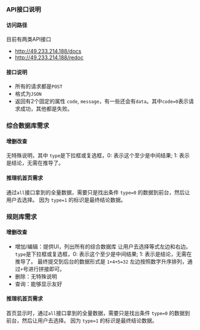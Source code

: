 ### API接口说明

#### 访问路径

目前有两类API接口

- http://49.233.214.188/docs
- http://49.233.214.188/redoc

#### 接口说明

- 所有的请求都是`POST`
- 格式为`JSON`
- 返回有2个固定的属性 `code`, `message`，有一些还会有`data`。其中`code=0`表示请求成功，其他都是失败。


### 综合数据库需求

#### 增删改查

无特殊说明，其中 `type`是下拉框或复选框，0: 表示这个至少是中间结果; 1: 表示是结论，无需在推导了。

#### 推理机首页需求

通过`all`接口拿到的全量数据，需要只是找出条件 `type=0` 的数据到前台，然后让用户去选择。 因为 `type=1` 的标识是最终结论数据。


### 规则库需求

#### 增删改查

- 增加/编辑：提供UI，列出所有的综合数据库 让用户去选择等式左边和右边。 `type`是下拉框或复选框，0: 表示这个至少是中间结果; 1: 表示是结论，无需在推导了。
  最终提交到后台的数据形式是 `1+4+5=32` 左边按照数字升序排列，通过`+`号进行拼接即可。
- 删除：无特殊说明
- 查询：能够显示友好


#### 推理机首页需求

首页显示时，通过`all`接口拿到的全量数据，需要只是找出条件 `type=0` 的数据到前台，然后让用户去选择。 因为 `type=1` 的标识是最终结论数据。
